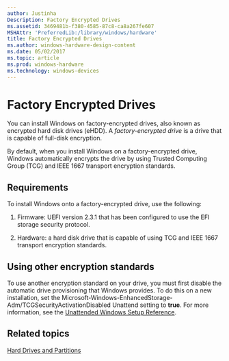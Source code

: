 ```yaml
---
author: Justinha
Description: Factory Encrypted Drives
ms.assetid: 3469481b-f380-4585-87c8-ca8a267fe607
MSHAttr: 'PreferredLib:/library/windows/hardware'
title: Factory Encrypted Drives
ms.author: windows-hardware-design-content
ms.date: 05/02/2017
ms.topic: article
ms.prod: windows-hardware
ms.technology: windows-devices
---
```


# Factory Encrypted Drives


You can install Windows on factory-encrypted drives, also known as encrypted hard disk drives (eHDD). A *factory-encrypted drive* is a drive that is capable of full-disk encryption.

By default, when you install Windows on a factory-encrypted drive, Windows automatically encrypts the drive by using Trusted Computing Group (TCG) and IEEE 1667 transport encryption standards.

## <span id="Requirements"></span><span id="requirements"></span><span id="REQUIREMENTS"></span>Requirements


To install Windows onto a factory-encrypted drive, use the following:

1.  Firmware: UEFI version 2.3.1 that has been configured to use the EFI storage security protocol.

2.  Hardware: a hard disk drive that is capable of using TCG and IEEE 1667 transport encryption standards.

## <span id="Using_other_encryption_standards"></span><span id="using_other_encryption_standards"></span><span id="USING_OTHER_ENCRYPTION_STANDARDS"></span>Using other encryption standards


To use another encryption standard on your drive, you must first disable the automatic drive provisioning that Windows provides. To do this on a new installation, set the Microsoft-Windows-EnhancedStorage-Adm/TCGSecurityActivationDisabled Unattend setting to **true**. For more information, see the [Unattended Windows Setup Reference](https://msdn.microsoft.com/library/windows/hardware/dn923277).

## <span id="related_topics"></span>Related topics


[Hard Drives and Partitions](hard-drives-and-partitions.md)

 

 






